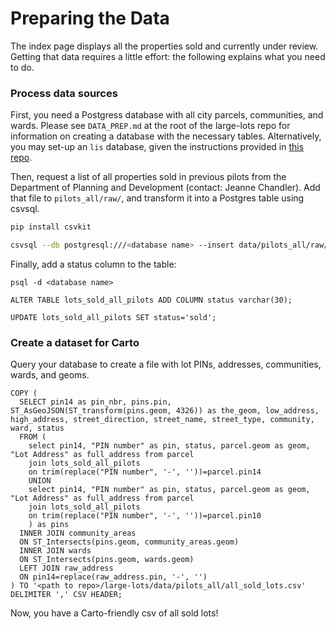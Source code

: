 # Preparing the Data

The index page displays all the properties sold and currently under review. Getting that data requires a little effort: the following explains what you need to do.

### Process data sources 

First, you need a Postgress database with all city parcels, communities, and wards. Please see `DATA_PREP.md` at the root of the large-lots repo for information on creating a database with the necessary tables. Alternatively, you may set-up an `lis` database, given the instructions provided in [this repo](https://github.com/datamade/lis).

Then, request a list of all properties sold in previous pilots from the Department of Planning and Development (contact: Jeanne Chandler). Add that file to `pilots_all/raw/`, and transform it into a Postgres table using csvsql.

```bash
pip install csvkit 

csvsql --db postgresql:///<database name> --insert data/pilots_all/raw/Large\ Lot\ Sold\ GHN\ EGP\ and\ Austin\ Roseland\ and\ Auburn\ Gresham.csv --table lots_sold_all_pilots
```

Finally, add a status column to the table:

```
psql -d <database name>

ALTER TABLE lots_sold_all_pilots ADD COLUMN status varchar(30);

UPDATE lots_sold_all_pilots SET status='sold';
```

### Create a dataset for Carto

Query your database to create a file with lot PINs, addresses, communities, wards, and geoms.

```
COPY (
  SELECT pin14 as pin_nbr, pins.pin, ST_AsGeoJSON(ST_transform(pins.geom, 4326)) as the_geom, low_address, high_address, street_direction, street_name, street_type, community, ward, status 
  FROM (
    select pin14, "PIN number" as pin, status, parcel.geom as geom, "Lot Address" as full_address from parcel
    join lots_sold_all_pilots
    on trim(replace("PIN number", '-', ''))=parcel.pin14
    UNION
    select pin14, "PIN number" as pin, status, parcel.geom as geom, "Lot Address" as full_address from parcel
    join lots_sold_all_pilots
    on trim(replace("PIN number", '-', ''))=parcel.pin10
    ) as pins
  INNER JOIN community_areas
  ON ST_Intersects(pins.geom, community_areas.geom)
  INNER JOIN wards 
  ON ST_Intersects(pins.geom, wards.geom)
  LEFT JOIN raw_address
  ON pin14=replace(raw_address.pin, '-', '')
) TO '<path to repo>/large-lots/data/pilots_all/all_sold_lots.csv' 
DELIMITER ',' CSV HEADER;
```

Now, you have a Carto-friendly csv of all sold lots!


